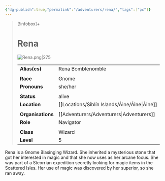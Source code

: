 ```yaml
---
{"dg-publish":true,"permalink":"/adventurers/rena/","tags":["pc"]}
---
```


> [!infobox]+
> 
> # Rena
> ![Rena.png|275](/img/user/%CE%9E%20assets/portraits/PC%20portraits/Rena.png)
> 
> | | |
> | --- | --- |
> | **Alias(es)** | Rena Bomblenomble |
> | | | 
> | **Race** | Gnome |
> | **Pronouns** | she/her |
> | | | 
> | **Status** | alive | 
> | **Location** | [[Locations/Siblín Islands/Áine/Áine\|Áine]] |
> | | | 
> | **Organisations** | [[Adventurers/Adventurers\|Adventurers]] |
> | **Role** | Navigator |
> | | | 
> | **Class** | Wizard |
> | **Level** | 5 | 

Rena is a Gnome Blasinging Wizard. She inherited a mysterious stone that got her interested in magic and that she now uses as her arcane focus. She was part of a Steorrian expedition secretly looking for magic items in the Scattered Isles. Her use of magic was discovered by her superior, so she ran away.